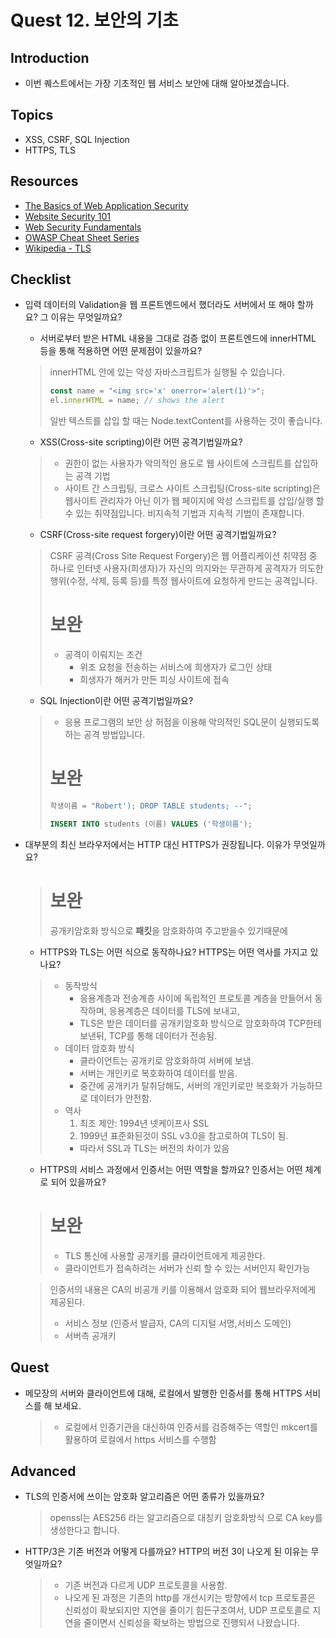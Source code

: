# Quest 12. 보안의 기초

## Introduction
* 이번 퀘스트에서는 가장 기초적인 웹 서비스 보안에 대해 알아보겠습니다.

## Topics
* XSS, CSRF, SQL Injection
* HTTPS, TLS

## Resources
* [The Basics of Web Application Security](https://martinfowler.com/articles/web-security-basics.html)
* [Website Security 101](https://spyrestudios.com/web-security-101/)
* [Web Security Fundamentals](https://www.shopify.com.ng/partners/blog/web-security-2018)
* [OWASP Cheat Sheet Series](https://cheatsheetseries.owasp.org/)
* [Wikipedia - TLS](https://en.wikipedia.org/wiki/Transport_Layer_Security)

## Checklist
* 입력 데이터의 Validation을 웹 프론트엔드에서 했더라도 서버에서 또 해야 할까요? 그 이유는 무엇일까요?
  * 서버로부터 받은 HTML 내용을 그대로 검증 없이 프론트엔드에 innerHTML 등을 통해 적용하면 어떤 문제점이 있을까요?
  >innerHTML 안에 있는 악성 자바스크립트가 실행될 수 있습니다.
  >```js
  >const name = "<img src='x' onerror='alert(1)'>";
  >el.innerHTML = name; // shows the alert
  >```
  >일반 텍스트를 삽입 할 때는 Node.textContent를 사용하는 것이 좋습니다.
  >
  * XSS(Cross-site scripting)이란 어떤 공격기법일까요?
  > * 권한이 없는 사용자가 악의적인 용도로 웹 사이트에 스크립트를 삽입하는 공격 기법
  > * 사이트 간 스크립팅, 크로스 사이트 스크립팅(Cross-site scripting)은 웹사이트 관리자가 아닌 이가 웹 페이지에 악성 스크립트를 삽입/실행 할 수 있는 취약점입니다. 비지속적 기법과 지속적 기법이 존재합니다.
  * CSRF(Cross-site request forgery)이란 어떤 공격기법일까요?
  > CSRF 공격(Cross Site Request Forgery)은 웹 어플리케이션 취약점 중 하나로 인터넷 사용자(희생자)가 자신의 의지와는 무관하게 공격자가 의도한 행위(수정, 삭제, 등록 등)를 특정 웹사이트에 요청하게 만드는 공격입니다.
  > # 보완
  > * 공격이 이뤄지는 조건
  >   * 위조 요청을 전송하는 서비스에 희생자가 로그인 상태
  >   * 희생자가 해커가 만든 피싱 사이트에 접속
  * SQL Injection이란 어떤 공격기법일까요?
  > * 응용 프로그램의 보안 상 허점을 이용해 악의적인 SQL문이 실행되도록 하는 공격 방법입니다.
  > # 보완
  > ```js
  > 학생이름 = "Robert'); DROP TABLE students; --";
  > ```
  >
  > ```sql
  > INSERT INTO students (이름) VALUES ('학생이름');
  >```
* 대부분의 최신 브라우저에서는 HTTP 대신 HTTPS가 권장됩니다. 이유가 무엇일까요?
  > # 보완
  > 공개키암호화 방식으로 **패킷**을 암호화하여 주고받을수 있기때문에
  * HTTPS와 TLS는 어떤 식으로 동작하나요? HTTPS는 어떤 역사를 가지고 있나요?
  > * 동작방식
  >   * 응용계층과 전송계층 사이에 독립적인 프로토콜 계층을 만들어서 동작하며, 응용계층은 데이터를 TLS에 보내고,
  >   * TLS은 받은 데이터를 공개키암호화 방식으로 암호화하여 TCP한테 보낸뒤, TCP를 통해 데이터가 전송됨.
  > * 데이터 암호화 방식
  >   * 클라이언트는 공개키로 암호화하여 서버에 보냄.
  >   * 서버는 개인키로 복호화하여 데이터를 받음.
  >   * 중간에 공개키가 탈취당해도, 서버의 개인키로만 복호화가 가능하므로 데이터가 안전함.
  > * 역사
  >   1. 최조 제안: 1994년 넷케이프사 SSL
  >   2. 1999년 표준화된것이 SSL v3.0을 참고로하여 TLS이 됨.
  >   * 따라서 SSL과 TLS는 버전의 차이가 있음
  * HTTPS의 서비스 과정에서 인증서는 어떤 역할을 할까요? 인증서는 어떤 체계로 되어 있을까요?
  > # 보완
  > * TLS 통신에 사용할 공개키를 클라이언트에게 제공한다.
  > * 클라이언트가 접속하려는 서버가 신뢰 할 수 있는 서버인지 확인가능

  > 인증서의 내용은 CA의 비공개 키를 이용해서 암호화 되어 웹브라우저에게 제공된다.
  > * 서비스 정보 (인증서 발급자, CA의 디지털 서명,서비스 도메인)
  > * 서버측 공개키

## Quest
* 메모장의 서버와 클라이언트에 대해, 로컬에서 발행한 인증서를 통해 HTTPS 서비스를 해 보세요.
  > * 로컬에서 인증기관을 대신하여 인증서를 검증해주는 역할인 mkcert를 활용하여 로컬에서 https 서비스를 수행함

## Advanced
* TLS의 인증서에 쓰이는 암호화 알고리즘은 어떤 종류가 있을까요?
  > openssl는 AES256 라는 알고리즘으로 대칭키 암호화방식 으로 CA key를 생성한다고 합니다.
* HTTP/3은 기존 버전과 어떻게 다를까요? HTTP의 버전 3이 나오게 된 이유는 무엇일까요?
  > * 기존 버전과 다르게 UDP 프로토콜을 사용함.
  > * 나오게 된 과정은 기존의 http를 개선시키는 방향에서 tcp 프로토콜은 신뢰성이 확보되지만 지연을 줄이기 힘든구조여서, UDP 프로토콜로 지연을 줄이면서 신뢰성을 확보하는 방법으로 진행되서 나왔습니다.
